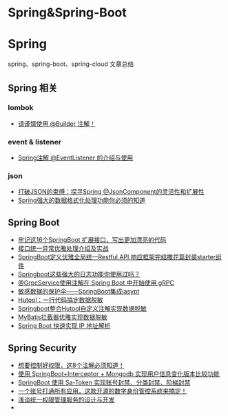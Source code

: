 # Spring&Spring-Boot

# Spring

spring、spring-boot、spring-cloud 文章总结

## Spring 相关

### lombok

* [请谨慎使用 @Builder 注解！](https://mp.weixin.qq.com/s/yp-lvB9A5dVBrsBT3XkICA)

### event & listener

* [Spring注解 @EventListener 的介绍与使用](https://mp.weixin.qq.com/s/Je30uXF7331LX7UBZjU-Mg)

### json

* [打破JSON的束缚：探寻Spring @JsonComponent的灵活性和扩展性](https://mp.weixin.qq.com/s/9qErhPk7niC_An2lKjInqQ)
* [Spring强大的数据格式化处理功能你必须的知道](https://mp.weixin.qq.com/s/ZvgzdlbwwTB9DCBQvt0EiA)

## Spring Boot

* [牢记这16个SpringBoot 扩展接口，写出更加漂亮的代码](https://mp.weixin.qq.com/s/RwHynYEZNI8jaJK7pWiQ9A)
* [接口统一异常优雅处理介绍及实战](https://mp.weixin.qq.com/s/mc-YdPuTm9aQefroJq2A9Q)
* [SpringBoot定义优雅全局统一Restful API 响应框架完结撒花篇封装starter组件](https://mp.weixin.qq.com/s/HwtRYIHg2QHxWXdg2c99Fg)
* [Springboot这些强大的日志功能你使用过吗？](https://mp.weixin.qq.com/s/7BScVerBCQrqfk0F0v849Q)
* [@GrpcService使用注解在 Spring Boot 中开始使用 gRPC](https://mp.weixin.qq.com/s/8xNbB8a_dYb5MFunjp_AJQ)
* [敏感数据的保护伞——SpringBoot集成jasypt](https://mp.weixin.qq.com/s/OvaGRkXH6Nb3ctxmbCPeNg)
* [Hutool：一行代码搞定数据脱敏](https://mp.weixin.qq.com/s/hobcdmDDm_O4TD9cncqeMg)
* [Springboot整合Hutool自定义注解实现数据脱敏](https://mp.weixin.qq.com/s/9OYDfjVA6bDeZ8hK2z8H3w)
* [MyBatis拦截器优雅实现数据脱敏](https://mp.weixin.qq.com/s/59TgeQoRxLuOEDpyzgfmTw)
* [Spring Boot 快速实现 IP 地址解析](https://mp.weixin.qq.com/s/5h3OIa-ggg4y3Jo0d3UQ0Q)

## Spring Security

* [想要控制好权限，这8个注解必须知道！](https://mp.weixin.qq.com/s/hk-b3y708ev5qtDfqSHGyw)
* [使用 SpringBoot+Interceptor + Mongodb 实现用户信息变化版本比较功能](https://mp.weixin.qq.com/s/P4NbBJVF_F_1TcAhQyIs_w)
* [SpringBoot 使用 Sa-Token 实现账号封禁、分类封禁、阶梯封禁](https://mp.weixin.qq.com/s/WTVP9RM8JVvwZs-nG6OxhA)
* [一个账号打通所有应用，这款开源的数字身份管控系统来搞定！](https://mp.weixin.qq.com/s/EE8QHdY-4hxXW6UMgI6PBw)
* [浅谈统一权限管理服务的设计与开发](https://mp.weixin.qq.com/s/NZfs_P5mi0aC7_7yeJeNDg)
* 
